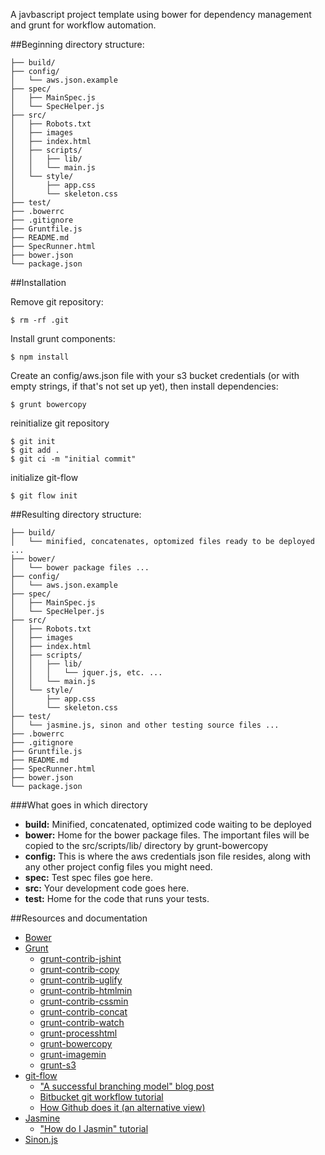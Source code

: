 A javbascript project template using bower for dependency management and grunt for workflow automation.

##Beginning directory structure:

```
├── build/
├── config/
│   └── aws.json.example
├── spec/
│   ├── MainSpec.js
│   └── SpecHelper.js
├── src/
│   ├── Robots.txt
│   ├── images
│   ├── index.html
│   ├── scripts/
│   │   ├── lib/
│   │   └── main.js
│   └── style/
│       ├── app.css
│       └── skeleton.css
├── test/
├── .bowerrc
├── .gitignore
├── Gruntfile.js
├── README.md
├── SpecRunner.html
├── bower.json
└── package.json
```

##Installation

Remove git repository:
```
$ rm -rf .git
```

Install grunt components:
```
$ npm install
```

Create an config/aws.json file with your s3 bucket credentials (or with empty strings, if that's not set up yet), then install dependencies:
```
$ grunt bowercopy
```

reinitialize git repository
```
$ git init
$ git add .
$ git ci -m "initial commit"
```

initialize git-flow
```
$ git flow init
```

##Resulting directory structure:

```
├── build/
│   └── minified, concatenates, optomized files ready to be deployed ...
├── bower/
│   └── bower package files ...
├── config/
│   └── aws.json.example
├── spec/
│   ├── MainSpec.js
│   └── SpecHelper.js
├── src/
│   ├── Robots.txt
│   ├── images
│   ├── index.html
│   ├── scripts/
│   │   ├── lib/
│   │   │   └── jquer.js, etc. ...
│   │   └── main.js
│   └── style/
│       ├── app.css
│       └── skeleton.css
├── test/
│   └── jasmine.js, sinon and other testing source files ...
├── .bowerrc
├── .gitignore
├── Gruntfile.js
├── README.md
├── SpecRunner.html
├── bower.json
└── package.json
```

###What goes in which directory

* **build:** Minified, concatenated, optimized code waiting to be deployed
* **bower:** Home for the bower package files. The important files will be copied to the src/scripts/lib/ directory by grunt-bowercopy
* **config:** This is where the aws credentials json file resides, along with any other project config files you might need.
* **spec:** Test spec files goe here.
* **src:** Your development code goes here.
* **test:** Home for the code that runs your tests.

##Resources and documentation

* [Bower](http://bower.io/)
* [Grunt](http://gruntjs.com/)
  * [grunt-contrib-jshint](https://github.com/gruntjs/grunt-contrib-jshint)
  * [grunt-contrib-copy](https://github.com/gruntjs/grunt-contrib-copy)
  * [grunt-contrib-uglify](https://github.com/gruntjs/grunt-contrib-uglify)
  * [grunt-contrib-htmlmin](https://github.com/gruntjs/grunt-contrib-htmlmin)
  * [grunt-contrib-cssmin](https://github.com/gruntjs/grunt-contrib-cssmin)
  * [grunt-contrib-concat](https://github.com/gruntjs/grunt-contrib-concat)
  * [grunt-contrib-watch](https://github.com/gruntjs/grunt-contrib-concat)
  * [grunt-processhtml](https://github.com/dciccale/grunt-processhtml)
  * [grunt-bowercopy](https://github.com/timmywil/grunt-bowercopy)
  * [grunt-imagemin](https://github.com/gruntjs/grunt-contrib-imagemin)
  * [grunt-s3](https://github.com/pifantastic/grunt-s3)
* [git-flow](https://github.com/nvie/gitflow)
  * ["A successful branching model" blog post](http://nvie.com/posts/a-successful-git-branching-model/)
  * [Bitbucket git workflow tutorial](https://www.atlassian.com/git/workflows#!workflow-overview)
  * [How Github does it (an alternative view)](http://scottchacon.com/2011/08/31/github-flow.html)
* [Jasmine](http://jasmine.github.io/2.0/introduction.html)
  * ["How do I Jasmin" tutorial](http://evanhahn.com/how-do-i-jasmine/)
* [Sinon.js](http://sinonjs.org/)
